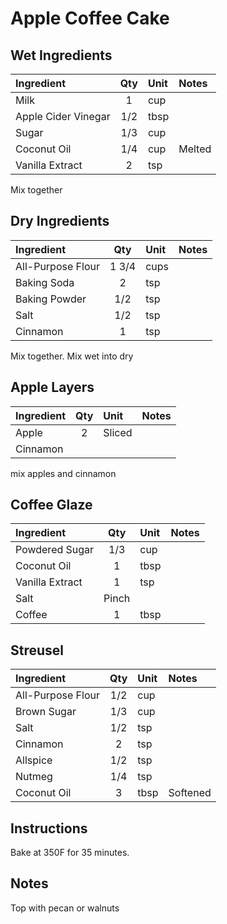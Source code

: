 # Apple Coffee Cake

## Wet Ingredients
| Ingredient               | Qty    | Unit  | Notes                        |
|:-------------------------|:------:|:------|:-----------------------------|
| Milk                     | 1      | cup   |                             |
| Apple Cider Vinegar      | 1/2    | tbsp  |                             |
| Sugar                    | 1/3    | cup   |                             |
| Coconut Oil    | 1/4    | cup   |              Melted               |
| Vanilla Extract          | 2      | tsp   |                             |

Mix together

## Dry Ingredients
| Ingredient          | Qty   | Unit  | Notes                        |
|:--------------------|:-----:|:------|:-----------------------------|
| All-Purpose Flour   | 1 3/4 | cups  |                             |
| Baking Soda         | 2     | tsp   |                             |
| Baking Powder       | 1/2   | tsp   |                             |
| Salt                | 1/2   | tsp   |                             |
| Cinnamon            | 1     | tsp   |                             |

Mix together.
Mix wet into dry

## Apple Layers
| Ingredient          | Qty   | Unit  | Notes                        |
|:--------------------|:-----:|:------|:-----------------------------|
| Apple   | 2 | Sliced  |                             |
| Cinnamon   |  |   |                             |

mix apples and cinnamon

## Coffee Glaze
| Ingredient          | Qty    | Unit  | Notes                        |
|:--------------------|:------:|:------|:-----------------------------|
| Powdered Sugar      | 1/3    | cup   |                             |
| Coconut Oil         | 1      | tbsp  |                             |
| Vanilla Extract     | 1      | tsp   |                             |
| Salt                | Pinch  |       |                             |
| Coffee              | 1      | tbsp  |                             |

## Streusel
| Ingredient      | Qty   | Unit  | Notes                        |
|:----------------|:-----:|:------|:-----------------------------|
| All-Purpose Flour | 1/2  | cup   |                             |
| Brown Sugar    | 1/3   | cup   |                             |
| Salt           | 1/2   | tsp   |                             |
| Cinnamon       | 2     | tsp   |                             |
| Allspice       | 1/2   | tsp   |                             |
| Nutmeg         | 1/4   | tsp   |                             |
| Coconut Oil    | 3     | tbsp  | Softened                    |

## Instructions
Bake at 350F for 35 minutes. 

## Notes
Top with pecan or walnuts